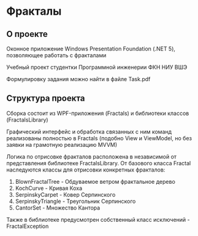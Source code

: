 # Фракталы
О проекте
---
Оконное приложение Windows Presentation Foundation  (.NET 5), позволяющее работать с фракталами

Учебный проект студентки Программной инженерии ФКН НИУ ВШЭ 

Формулировку задания можно найти в файле Task.pdf

**Структура проекта**
---
Сборка состоит из WPF-приложения (Fractals) и библиотеки классов (FractalsLibrary)

Графический интерфейс и обработка связанных с ним команд реализованы полностью в Fractals (подобно View и ViewModel, но без заявки на грамотную реализацию MVVM)

Логика по отрисовке фракталов расположена в независимой от представления библиотеке FractalsLibrary. От базового класса Fractal наследуются классы для отрисовки конкретных фракталов: 
1. BlownFractalTree - Обдуваемое ветром фрактальное дерево
2. KochCurve - Кривая Коха
3. SerpinskyCarpet - Ковер Серпинского
4. SerpinskyTriangle - Треугольник Серпинского
5. CantorSet - Множество Кантора

Также в библиотеке предусмотрен собственный класс исключений - FractalException
